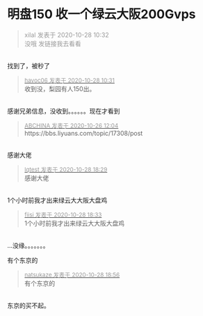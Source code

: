 # 明盘150 收一个绿云大阪200Gvps


<div class="quote"><blockquote><font color="#999999">xilal 发表于 2020-10-28 10:32</font><br />
<font color="#999999">没哦 发链接我去看看</font></blockquote></div><br />
找到了，被秒了

<div class="quote"><blockquote><font size="2"><a href="https://www.hostloc.com/forum.php?mod=redirect&amp;goto=findpost&amp;pid=9362875&amp;ptid=758351" target="_blank"><font color="#999999">havoc06 发表于 2020-10-28 10:31</font></a></font><br />
收到没，梨园有人150出。</blockquote></div><br />
感谢兄弟信息，没收到。。。。。。现在才看到

<div class="quote"><blockquote><font size="2"><a href="https://www.hostloc.com/forum.php?mod=redirect&amp;goto=findpost&amp;pid=9353390&amp;ptid=758351" target="_blank"><font color="#999999">ABCHINA 发表于 2020-10-26 12:04</font></a></font><br />
https://bbs.liyuans.com/topic/17308/post</blockquote></div><br />
感谢大佬

<div class="quote"><blockquote><font size="2"><a href="https://www.hostloc.com/forum.php?mod=redirect&amp;goto=findpost&amp;pid=9365500&amp;ptid=758351" target="_blank"><font color="#999999">lqtest 发表于 2020-10-28 18:29</font></a></font><br />
感谢大佬</blockquote></div><br />
1个小时前我才出来绿云大大阪大盘鸡

<div class="quote"><blockquote><font size="2"><a href="https://www.hostloc.com/forum.php?mod=redirect&amp;goto=findpost&amp;pid=9365529&amp;ptid=758351" target="_blank"><font color="#999999">fiisi 发表于 2020-10-28 18:33</font></a></font><br />
1个小时前我才出来绿云大大阪大盘鸡</blockquote></div><br />
...没缘。。。。。。。

有个东京的<br />


<div class="quote"><blockquote><font size="2"><a href="https://www.hostloc.com/forum.php?mod=redirect&amp;goto=findpost&amp;pid=9365663&amp;ptid=758351" target="_blank"><font color="#999999">natsukaze 发表于 2020-10-28 18:56</font></a></font><br />
有个东京的</blockquote></div><br />
东京的买不起。

